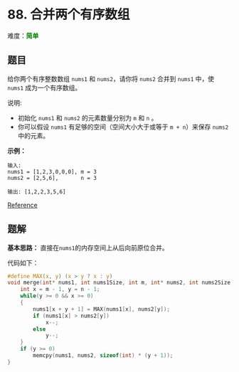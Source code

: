# 88. 合并两个有序数组

难度：<font color=green>**简单**</font>

## 题目

给你两个有序整数数组 `nums1` 和 `nums2`，请你将 `nums2` 合并到 `nums1` 中，使 `nums1` 成为一个有序数组。

说明:

* 初始化 `nums1` 和 `nums2` 的元素数量分别为 `m` 和 `n` 。
* 你可以假设 `nums1` 有足够的空间（空间大小大于或等于 `m + n`）来保存 `nums2` 中的元素。

**示例：**

```
输入:
nums1 = [1,2,3,0,0,0], m = 3
nums2 = [2,5,6],       n = 3

输出: [1,2,2,3,5,6]
```

[Reference](https://leetcode-cn.com/problems/merge-sorted-array)

## 题解

**基本思路：** 直接在`nums1`的内存空间上从后向前原位合并。

代码如下：

```c
#define MAX(x, y) (x > y ? x : y)
void merge(int* nums1, int nums1Size, int m, int* nums2, int nums2Size, int n){
    int x = m - 1, y = n - 1;
    while(y >= 0 && x >= 0)
    {
        nums1[x + y + 1] = MAX(nums1[x], nums2[y]);
        if (nums1[x] > nums2[y])
            x--;
        else
            y--;
    }
    if (y >= 0)
        memcpy(nums1, nums2, sizeof(int) * (y + 1));
}
```